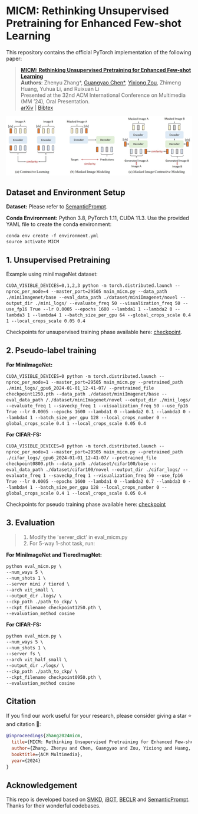 # MICM: Rethinking Unsupervised Pretraining for Enhanced Few-shot Learning

This repository contains the official PyTorch implementation of the following paper:

> [**MICM: Rethinking Unsupervised Pretraining for Enhanced Few-shot Learning**](https://arxiv.org/abs/2301.11929)  
> **Authors**: Zhenyu Zhang*, [Guangyao Chen*](https://icgy96.github.io/), [Yixiong Zou](https://scholar.google.com/citations?user=VXxF0mcAAAAJ&hl=zh-CN), Zhimeng Huang, Yuhua Li, and Ruixuan Li  
> Presented at the 32nd ACM International Conference on Multimedia (MM ’24), Oral Presentation.  
> [arXiv](https://arxiv.org/abs/2408.13385) | [Bibtex](https://github.com/iCGY96/MICM#citation)

![MICM Highlights](figs/MICM.jpg)


## Dataset and Environment Setup

**Dataset:** Please refer to [SemanticPrompt](https://github.com/WentaoChen0813/SemanticPrompt).

**Conda Environment:** Python 3.8, PyTorch 1.11, CUDA 11.3. Use the provided YAML file to create the conda environment:

```
conda env create -f environment.yml
source activate MICM

```

## 1. Unsupervised Pretraining

Example using miniImageNet dataset:
```
CUDA_VISIBLE_DEVICES=0,1,2,3 python -m torch.distributed.launch --nproc_per_node=4 --master_port=29505 main_micm.py --data_path ./miniImagenet/base --eval_data_path ./dataset/miniImagenet/novel --output_dir ./mini_logs/ --evaluate_freq 50 --visualization_freq 50 --use_fp16 True --lr 0.0005 --epochs 1600 --lambda1 1 --lambda2 0 --lambda3 1 --lambda4 1 --batch_size_per_gpu 64 --global_crops_scale 0.4 1 --local_crops_scale 0.05 0.4
```

Checkpoints for unsupervised training phase available here: [checkpoint](https://drive.google.com/drive/folders/1blGgC_1F9-RLaqYQJalQRUTTZxPi2Nwa?usp=drive_link).



## 2. Pseudo-label training

**For MiniImageNet:**

```
CUDA_VISIBLE_DEVICES=0 python -m torch.distributed.launch --nproc_per_node=1 --master_port=29505 main_micm.py --pretrained_path ./mini_logs/_gpu6_2024-01-01_12-41-07/ --pretrained_file checkpoint1250.pth --data_path ./dataset/miniImagenet/base --eval_data_path /./dataset/miniImagenet/novel --output_dir ./mini_logs/ --evaluate_freq 1 --saveckp_freq 1 --visualization_freq 50 --use_fp16 True --lr 0.0005 --epochs 1600 --lambda1 0 --lambda2 0.1 --lambda3 0 --lambda4 1 --batch_size_per_gpu 128 --local_crops_number 0 --global_crops_scale 0.4 1 --local_crops_scale 0.05 0.4
```

**For CIFAR-FS:**

```
CUDA_VISIBLE_DEVICES=0 python -m torch.distributed.launch --nproc_per_node=1 --master_port=29505 main_micm.py --pretrained_path ./cifar_logs/_gpu6_2024-01-01_12-41-07/ --pretrained_file checkpoint0800.pth --data_path ./dataset/cifar100/base --eval_data_path ./dataset/cifar100/novel --output_dir ./cifar_logs/ --evaluate_freq 1 --saveckp_freq 1 --visualization_freq 50 --use_fp16 True --lr 0.0005 --epochs 1600 --lambda1 0 --lambda2 0.7 --lambda3 0 --lambda4 1 --batch_size_per_gpu 128 --local_crops_number 0 --global_crops_scale 0.4 1 --local_crops_scale 0.05 0.4
```
Checkpoints for pseudo training phase available here: [checkpoint](https://drive.google.com/drive/folders/1ZW6QSB66olx3XE0mo78lIemZGA2PME0l?usp=drive_link)



## 3. Evaluation

> 1. Modify the 'server_dict' in eval_micm.py
> 2. For 5-way 1-shot task, run:

**For MiniImageNet and TieredImagNet:**

```
python eval_micm.py \
--num_ways 5 \
--num_shots 1 \
--server mini / tiered \
--arch vit_small \
--output_dir .logs/ \
--ckp_path ./path_to_ckp/ \
--ckpt_filename checkpoint1250.pth \
--evaluation_method cosine
```



**For CIFAR-FS:**

```
python eval_micm.py \
--num_ways 5 \
--num_shots 1 \
--server fs \
--arch vit_half_small \
--output_dir ./logs/ \
--ckp_path ./path_to_ckp/ \
--ckpt_filename checkpoint0950.pth \
--evaluation_method cosine

```



## Citation

If you find our work useful for your research, please consider giving a star :star: and citation :beer::

```BibTeX
@inproceedings{zhang2024micm,
  title={MICM: Rethinking Unsupervised Pretraining for Enhanced Few-shot Learning},
  author={Zhang, Zhenyu and Chen, Guangyao and Zou, Yixiong and Huang, Zhimeng and Li, Yuhua and Li, Ruixuan},
  booktitle={ACM Multimedia},
  year={2024}
}
```

## Acknowledgement
This repo is developed based on [SMKD](https://github.com/HL-hanlin/SMKD), [iBOT](https://github.com/bytedance/ibot), [BECLR](https://github.com/stypoumic/BECLR) and [SemanticPrompt](https://github.com/WentaoChen0813/SemanticPrompt). Thanks for their wonderful codebases.

